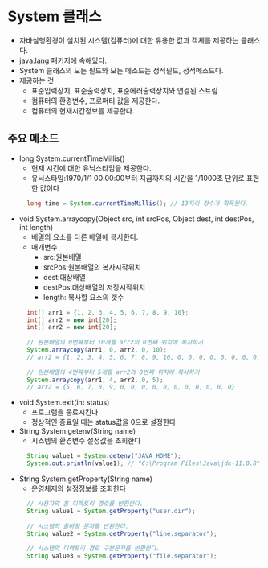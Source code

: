 # System 클래스
- 자바실행환경이 설치된 시스템(컴퓨터)에 대한 유용한 값과 객체를 제공하는 클래스다.
- java.lang 패키지에 속해있다.
- System 클래스의 모든 필드와 모든 메소드는 정적필드, 정적메소드다.
- 제공하는 것
  + 표준입력장치, 표준출력장치, 표준에러출력장치와 연결된 스트림
  + 컴퓨터의 환경변수, 프로퍼티 값을 제공한다.
  + 컴퓨터의 현재시간정보를 제공한다.

## 주요 메소드
- long System.currentTimeMillis()
  + 현재 시간에 대한 유닉스타임을 제공한다.
  + 유닉스타임:1970/1/1 00:00:00부터 지금까지의 시간을 1/1000초 단위로 표현한 값이다
  ```java
    long time = System.currentTimeMillis();	// 13자리 정수가 획득된다.
  ```
- void System.arraycopy(Object src, int srcPos, Object dest, int destPos, int length)
  + 배열의 요소를 다른 배열에 복사한다.
  + 매개변수 
    * src:원본배열
  	* srcPos:원본배열의 복사시작위치
  	* dest:대상배열
  	* destPos:대상배열의 저장시작위치
    * length: 복사할 요소의 갯수
  ```java
    int[] arr1 = {1, 2, 3, 4, 5, 6, 7, 8, 9, 10};
    int[] arr2 = new int[20];
    int[] arr2 = new int[20];
    
    // 원본배열의 0번째부터 10개를 arr2의 0번째 위치에 복사하기
    System.arraycopy(arr1, 0, arr2, 0, 10);
    // arr2 = {1, 2, 3, 4, 5, 6, 7, 8, 9, 10, 0, 0, 0, 0, 0, 0, 0, 0, 0, 0}
    
    // 원본배열의 4번째부터 5개를 arr2의 0번째 위치에 복사하기
    System.arraycopy(arr1, 4, arr2, 0, 5);
    // arr2 = {5, 6, 7, 8, 9, 0, 0, 0, 0, 0, 0, 0, 0, 0, 0, 0}
  ```
- void System.exit(int status)
  + 프로그램을 종료시킨다
  + 정상적인 종료일 때는 status값을 0으로 설정한다
- String System.getenv(String name)
  + 시스템의 환경변수 설정값을 조회한다  
  ```java
    String value1 = System.getenv("JAVA_HOME");
    System.out.println(value1);	// "C:\Program Files\Java\jdk-11.0.8" 가 출력됨
  ```
- String System.getProperty(String name)
  + 운영체제의 설정정보를 조회한다
  ```java
    // 사용자의 홈 디렉토리 경로를 반환한다.
    String value1 = System.getProperty("user.dir");
    
    // 시스템의 줄바꿈 문자를 반환한다.
    String value2 = System.getProperty("line.separator");
    
    // 시스템의 디렉토리 경로 구분문자를 반환한다.
    String value3 = System.getProperty("file.separator");
  ```
